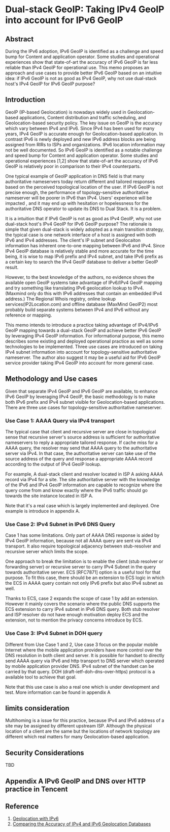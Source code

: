 #  Dual-stack GeoIP: Taking IPv4 GeoIP into account for IPv6 GeoIP 

## Abstract

During the IPv6 adoption, IPv6 GeoIP is identified as a challenge and speed bump for Content and application operator. Some studies and operational experiences show that state-of-art the accuracy of IPv6 GeoIP is far less reliable than IPv4 GeoIP for operational use. This memo proposes an approach and use cases to provide better IPv6 GeoIP based on an intuitive idea: if IPv6 GeoIP is not as good as IPv4 GeoIP, why not use dual-stack host's IPv4 GeoIP for IPv6 GeoIP purpose? 

## Introduction

GeoIP (IP-based Geolocation) is nowadays widely used in Geolocation-based applications, Content distribution and traffic scheduling, and Geolocation-based security policy. The key issue on GeoIP is the accuracy which vary between IPv4 and IPv6. Since IPv4 has been used for many years, IPv4 GeoIP is accurate enough for Geolocation-based application. In contrast IPv6 is newly deployed and new IPv6 address blocks are being assigned from RIRs to ISPs and organizations. IPv6 location information may not be well documented. So IPv6 GeoIP is identified as a notable challenge and speed bump for Content and application operator. Some studies and operational experiences [1,2] show that state-of-art the accuracy of IPv6 GeoIP is relatively poor in comparison to their IPv4 counterparts.

One typical example of GeoIP application in DNS field is that many authoritative nameservers today return different and tailored responses based on the perceived topological location of the user. If IPv6 GeoIP is not precise enough, the performance of topology-sensitive authoritative nameserver will be poorer in IPv6 than IPv4. Users' experience will be impacted , and it may end up with hesitation or hopelessness for the authoritative DNS operator to update its DNS to Dual Stack. It is a problem.

It is a intuition that if IPv6 GeoIP is not as good as IPv4 GeoIP, why not use dual-stack host's IPv4 GeoIP for IPv6 GeoIP purpose? The rationale is simple that given dual-stack is widely adopted as a main transition strategy, the typical case is one network interface of a host is assigned with both IPv6 and IPv4 addresses. The client's IP subnet and Geolocaiton information has inherent one-to-one mapping between IPv6 and IPv4. Since IPv4 GeoIP database is relatively stable and more accurate for the time being, it is wise to map IPv6 prefix and IPv4 subnet, and take IPv6 prefix as a certain key to search the IPv4 GeoIP database to deliver a better GeoIP result.

However, to the best knowledge of the authors, no evidence shows the available open GeoIP systems take advantage of IPv6/IPv4 GeoIP mapping and try something like translating IPv6 geolocation lookup to IPv4. (Maxmind only do this with IPv6 addresses that contain an embedded IPv4 address.) The Regional Whois registry, online lookup services(IP2Location.com) and offline database (MaxMind GeoIP2) most probably build separate systems between IPv4 and IPv6 without any reference or mapping. 

This memo intends to introduce a practice taking advantage of IPv4/IPv6 GeoIP mapping towards a dual-stack GeoIP and achieve better IPv6 GeoIP by leveraging IPv4 GeoIP information. For informational purpose, this memo describes some existing and deployed operational practice as well as some technologies to be implemented. Three use cases are introduced on taking IPv4 subnet information into account for topology-sensitive authoritative nameserver. The author also suggest it may be a useful aid for IPv6 GeoIP service provider taking IPv4 GeoIP into account for more general case. 

## Methodology and Use cases 

Given that separate IPv4 GeoIP and IPv6 GeoIP are available, to enhance IPv6 GeoIP by leveraging IPv4 GeoIP, the basic methodology is to make both IPv6 prefix and IPv4 subnet visible for Geolocation-based applications. There are three use cases for topology-sensitive authoritative nameserver.

### Use Case 1: AAAA Query via IPv4 transport

The typical case that client and recursive server are close in topological sense that recursive server's source address is sufficient for authoritative nameservers to reply a appropriate tailored response. If cache miss for a AAAA query, the resolver may send that AAAA query to the authoritative server via IPv4. In that case, the authoritative server can take use of the source address of the query and response a appropriate AAAA record according to the output of IPv4 GeoIP lookup. 

For example, A dual-stack client and resolver located in ISP A asking AAAA record via IPv4 for a site. The site authoritative server with the knowledge of the IPv6 and IPv4 GeoIP information are capable to recognize where the query come from and know exactly where the IPv6 traffic should go towards the site instance located in ISP A.

Note that it's a real case which is largely implemented and deployed. One example is introduce in appendix A. 

### Use Case 2: IPv4 Subnet in IPv6 DNS Query  

Case 1 has some limitations. Only part of AAAA DNS response is aided by IPv4 GeoIP information, because not all AAAA query are sent via IPv4 transport. It also require topological adjacency between stub-resolver and recursive server which limits the scope. 

One approach to break the limitation is to enable the client (stub resolver or forwarding server) or recursive server to carry IPv4 Subnet in the query towards authoritative server. ECS [RFC7871] option is a useful tool for that purpose. To fit this case, there should be an extension to ECS logic in which the ECS in AAAA query  contain not only IPv6 prefix but also IPv4 subnet as well. 

Thanks to ECS, case 2 expands the scope of case 1 by add an extension. However it mainly covers the scenario where the public DNS supports the ECS extension to carry IPv4 subnet in IPv6 DNS query. Both stub resolver and ISP resolver do not have enough motivation deploy ECS and the extension, not to mention the privacy concerns introduce by ECS.

### Use Case 3: IPv4 Subnet in DOH query

Different from Use Case 1 and 2, Use case 3 focus on the popular mobile Internet where the mobile application providers have more control over the DNS resolution in both client and server. It is possible for handset to directly send AAAA query via IPv6 and http transport to DNS server which operated by mobile application provider DNS. IPv4 subnet of the handset can be carried by that query. DOH (draft-ietf-doh-dns-over-https) protocol is a available tool to achieve that goal.

Note that this use case is also a real one which is under development and test. More information can be found in appendix A

## limits consideration

Multihoming is a issue for this practice, because IPv4 and IPv6 address of a site may be assigned by different upstream ISP. Although the physical location of a client are the same but the locations of network topology are different which real matters for many Geolocation-based application.

## Security Considerations

TBD

## Appendix A IPv6 GeoIP and DNS over HTTP practice in Tencent



## Reference

1. [Geolocation with IPv6](https://community.infoblox.com/t5/IPv6-CoE-Blog/Geolocation-with-IPv6)
2. [Comparing the Accuracy of IPv4 and IPv6 Geolocation Databases](https://pdfs.semanticscholar.org/0705/1014673302f97a762e74b795b70efdd74a1c.pdf)
